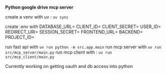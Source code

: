 **Python google drive mcp server**

create a venv with uv : `uv sync`

create .env with
DATABASE_URL=
CLIENT_ID=
CLIENT_SECRET=
USER_ID=
REDIRECT_URI=
SESSION_SECRET=
FRONTEND_URL=
BACKEND=
PROJECT_ID=

run fast api with `uv run python -m src.app.main`
run mcp server with `uv run src/mcp_server/main.py`
run mcp client with : `uv run src/mcp_client/main.py`

Currently working on getting oauth and db access into python
